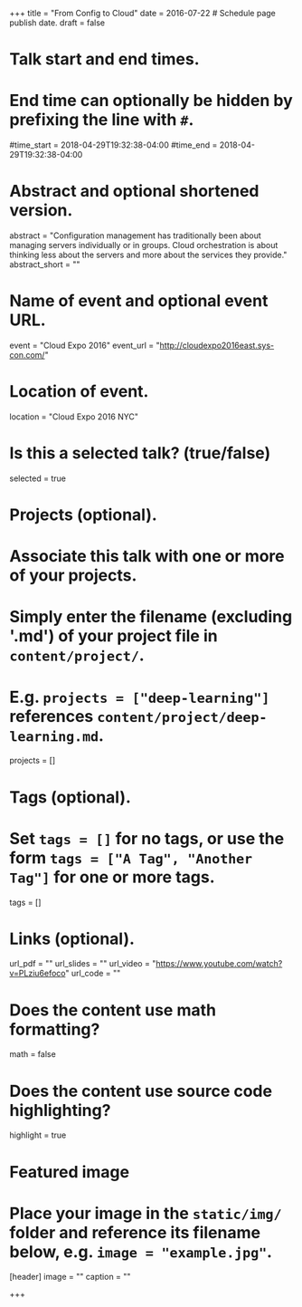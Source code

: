 +++
title = "From Config to Cloud"
date = 2016-07-22 # Schedule page publish date.
draft = false

# Talk start and end times.
#   End time can optionally be hidden by prefixing the line with `#`.
#time_start = 2018-04-29T19:32:38-04:00
#time_end = 2018-04-29T19:32:38-04:00

# Abstract and optional shortened version.
abstract = "Configuration management has traditionally been about managing servers individually or in groups. Cloud orchestration is about thinking less about the servers and more about the services they provide."
abstract_short = ""

# Name of event and optional event URL.
event = "Cloud Expo 2016"
event_url = "http://cloudexpo2016east.sys-con.com/"

# Location of event.
location = "Cloud Expo 2016 NYC"

# Is this a selected talk? (true/false)
selected = true

# Projects (optional).
#   Associate this talk with one or more of your projects.
#   Simply enter the filename (excluding '.md') of your project file in `content/project/`.
#   E.g. `projects = ["deep-learning"]` references `content/project/deep-learning.md`.
projects = []

# Tags (optional).
#   Set `tags = []` for no tags, or use the form `tags = ["A Tag", "Another Tag"]` for one or more tags.
tags = []

# Links (optional).
url_pdf = ""
url_slides = ""
url_video = "https://www.youtube.com/watch?v=PLziu6efoco"
url_code = ""

# Does the content use math formatting?
math = false

# Does the content use source code highlighting?
highlight = true

# Featured image
# Place your image in the `static/img/` folder and reference its filename below, e.g. `image = "example.jpg"`.
[header]
image = ""
caption = ""

+++
